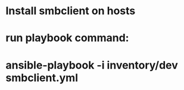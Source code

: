 # Install smbclient on hosts
# run playbook command:
# ansible-playbook -i inventory/dev smbclient.yml
